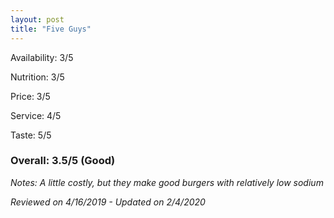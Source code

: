 ```yaml
---
layout: post
title: "Five Guys"
---
```


Availability: 3/5

Nutrition: 3/5

Price: 3/5

Service: 4/5

Taste: 5/5

### Overall: 3.5/5 (Good)

*Notes: A little costly, but they make good burgers with relatively low sodium*

*Reviewed on 4/16/2019 - Updated on 2/4/2020*
